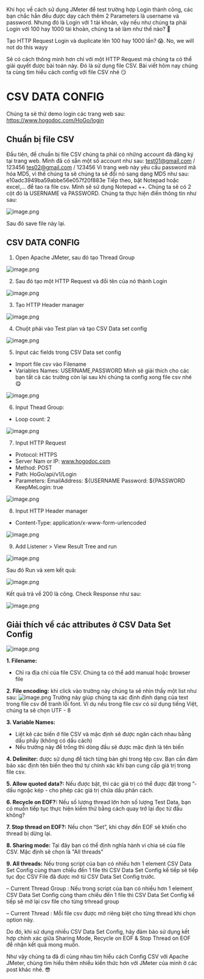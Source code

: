 Khi học về cách sử dụng JMeter để test trường hợp Login thành công, các bạn chắc hẳn đều được dạy cách thêm 2 Parameters là username và password. Nhưng đó là Login với 1 tài khoản, vậy nếu như chúng ta phải Login với 100 hay 1000 tài khoản, chúng ta sẽ làm như thế nào? :thinking:

Tạo HTTP Request Login và duplicate lên 100 hay 1000 lần? :scream:.  No, we will not do this wayy

Sẽ có cách thông minh hơn chỉ với một HTTP Request mà chúng ta có thể giải quyết được bài toán này. Đó là sử dụng file CSV.
Bài viết hôm nay chúng ta cùng tìm hiểu cách config với file CSV nhé :smirk:

# CSV DATA CONFIG

Chúng ta sẽ thử demo login các trang web sau: https://www.hogodoc.com/HoGo/login

##  Chuẩn bị file CSV

Đầu tiên, để chuẩn bị file CSV chúng ta phải có những account đã đăng ký tại trang web. Mình đã có sẵn một số account như sau:
test01@gmail.com / 123456
tes02@gmail.com / 123456
Vì trang web này yêu cầu password mã hóa MD5, vì thế chúng ta sẽ chúng ta sẽ đổi nó sang dạng MD5 như sau: e10adc3949ba59abbe56e057f20f883e
Tiếp theo, bật Notepad hoặc excel,... để tao ra file csv. Mình sẽ sử dụng Notepad ++. Chúng ta sẽ có 2 cột đó là USERNAME và PASSWORD. Chúng ta thực hiện điền thông tin như sau:

![image.png](https://images.viblo.asia/c2f5b308-829d-4dba-ac60-7fe1e9003211.png)

Sau đó save file này lại.

##  CSV DATA CONFIG

1.  Open Apache JMeter, sau đó tạo Thread Group

![image.png](https://images.viblo.asia/d112488f-b1c3-460a-9015-895e99033d70.png)

2. Sau đó tạo một HTTP Request và đổi tên của nó thành Login

![image.png](https://images.viblo.asia/d3b8eca6-dbe0-4d21-a035-376fb15d1502.png)

3. Tạo HTTP Header manager

![image.png](https://images.viblo.asia/e2915fa6-b799-4846-ae7b-29a95636eb81.png)

4. Chuột phải vào Test plan và tạo CSV Data set config

![image.png](https://images.viblo.asia/65f224cd-5758-4ab3-9f9f-0c27c57b3d6c.png)

5. Input các fields trong CSV Data set config 

* Import file csv vào Filename
* Variables Names: USERNAME,PASSWORD
Mình sẽ giải thích cho các bạn tất cả các trường còn lại sau khi chúng ta config xong file csv nhé :yum:

![image.png](https://images.viblo.asia/bb94d034-348d-4df0-874e-fc81a317a6b1.png)

6. Input Thead Group:

* Loop count: 2

![image.png](https://images.viblo.asia/21b477f1-9a46-4ccb-8f14-4c2cdc08fc8d.png)

7. Input HTTP Request

* Protocol: HTTPS
* Server Nam or IP: www.hogodoc.com
* Method: POST
* Path: HoGo/api/v1/Login
* Parameters:
EmailAddress: ${USERNAME 
Password: ${PASSWORD
KeepMeLogin: true

![image.png](https://images.viblo.asia/4bde1dd9-e3d7-40e3-9dbc-f08f423834ad.png)

8. Input HTTP Header manager

* Content-Type: application/x-www-form-urlencoded

![image.png](https://images.viblo.asia/153b8400-97ff-42e6-ac5e-a97b8cc0be53.png)

9. Add Listener > View Result Tree and run

![image.png](https://images.viblo.asia/815110f8-3261-4a22-b211-c0f12ea84df9.png)

Sau đó Run và xem kết quả:

![image.png](https://images.viblo.asia/a324a5a1-75f5-4a2f-adf3-5877eb85a2e9.png)
 
 Kết quả trả về 200 là công. Check Response như sau:
 
 ![image.png](https://images.viblo.asia/2f17e6cf-8231-4d26-b51e-bf80d96a6a4d.png)
 
##  Giải thích về các attributes ở CSV Data Set Config

![image.png](https://images.viblo.asia/a1a85d75-54b0-478a-9583-1eb0aed78065.png)

**1. Filename:**
* Chỉ ra địa chỉ của file CSV. Chúng ta có thể add manual hoặc browser file

**2. File encoding:**
khi click vào trường này chúng ta sẽ nhìn thấy một list như sau:
![image.png](https://images.viblo.asia/44c8a0d6-76f4-4e1c-9789-3a1494115e47.png)
Trường này giúp chúng ta xác định định dạng của text trong file csv để tranh lỗi font. Ví dụ nếu trong file csv có sử dụng tiếng Việt, chúng ta sẽ chọn UTF - 8

**3. Variable Names:**
* Liệt kê các biến ở file CSV và mặc định sẽ được ngăn cách nhau bằng dấu phẩy (không có dấu cách)
* Nếu trường này để trống thì dòng đầu sẽ được mặc định là tên biến

**4. Delimiter:** được sử dụng để tách từng bản ghi trong tệp csv. Bạn cần đảm bảo xác định tên biến theo thứ tự chính xác khi bạn cung cấp giá trị trong file csv.

**5. Allow quoted data?:** Nếu được bật, thì các giá trị có thể được đặt trong ”- dấu ngoặc kép - cho phép các giá trị chứa dấu phân cách.

**6. Recycle on EOF?:** Nếu số lượng thread lớn hơn số lượng Test Data, bạn có muốn tiếp tục thực hiện kiểm thử bằng cách quay trở lại đọc từ đầu không?

**7. Stop thread on EOF?:** Nếu chọn “Set”, khi chạy đến EOF sẽ khiến cho thread bị dừng lại.

**8. Sharing mode:** Tại đây bạn có thể định nghĩa hành vi chia sẻ của file CSV. Mặc định sẽ chọn là "All threads"

**9. All threads:** Nếu trong script của bạn có nhiều hơn 1 element CSV Data Set Config cùng tham chiếu đến 1 file thì CSV Data Set Config kế tiếp sẽ tiếp tục đọc CSV File đã được mở từ CSV Data Set Config trước.

– Current Thread Group : Nếu trong script của bạn có nhiều hơn 1 element CSV Data Set Config cùng tham chiếu đến 1 file thì CSV Data Set Config kế tiếp sẽ mở lại csv file cho từng trhread group

– Current Thread : Mỗi file csv được mở riêng biệt cho từng thread khi chọn option này.

Do đó, khi sử dụng nhiều CSV Data Set Config, hãy đảm bảo sử dụng kết hợp chính xác giữa Sharing Mode, Recycle on EOF & Stop Thread on EOF để nhận kết quả mong muốn.

Như vậy chúng ta đã đi cùng nhau tìm hiểu cách Config CSV với Apache JMeter, chùng tìm hiểu thêm nhiều kiến thức hơn với JMeter của mình ở các post khác nhé. :sunglasses: